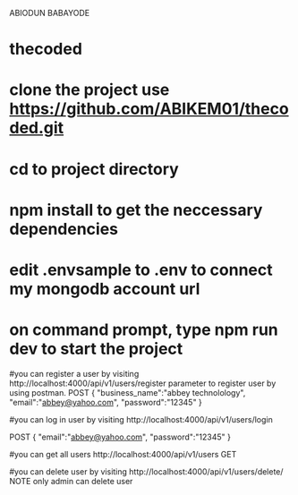 ABIODUN BABAYODE
# thecoded 
# clone the project use https://github.com/ABIKEM01/thecoded.git
# cd to project directory 
# npm install to get the neccessary dependencies
# edit .envsample to .env to connect my mongodb account url
# on command prompt, type npm run dev to start the project

#you can register a user by visiting http://localhost:4000/api/v1/users/register 
parameter to register user by using postman. 
POST 
{
    "business_name":"abbey technolology",
    "email":"abbey@yahoo.com",
    "password":"12345"
}


#you can log in user by visiting http://localhost:4000/api/v1/users/login

POST
{
    "email":"abbey@yahoo.com",
    "password":"12345"
}

#you can get all users http://localhost:4000/api/v1/users
GET

#you can delete user by visiting http://localhost:4000/api/v1/users/delete/
NOTE only admin can delete user 
